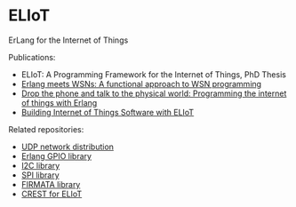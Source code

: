 # ELIoT
ErLang for the Internet of Things

Publications:
* ELIoT: A Programming Framework for the Internet of Things, PhD Thesis
* [Erlang meets WSNs: A functional approach to WSN programming](http://dx.doi.org/10.1109/PerComW.2012.6197575)
* [Drop the phone and talk to the physical world: Programming the internet of things with Erlang](http://dx.doi.org/10.1109/SESENA.2012.6225763)
* [Building Internet of Things Software with ELIoT](http://dx.doi.org/10.1016/j.comcom.2016.02.004)

Related repositories:
* [UDP network distribution](https://github.com/sivieri/udp_dist)
* [Erlang GPIO library](https://github.com/sivieri/erl_gpio)
* [I2C library](https://github.com/sivieri/i2cdev)
* [SPI library](https://github.com/sivieri/spidev)
* [FIRMATA library](https://github.com/sivieri/erl-firmata)
* [CREST for ELIoT](https://github.com/sivieri/crest_eliot)

